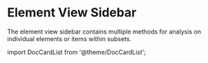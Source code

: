 # Element View Sidebar

The element view sidebar contains multiple methods for analysis on individual elements or items within subsets.

import DocCardList from '@theme/DocCardList';

<DocCardList />
